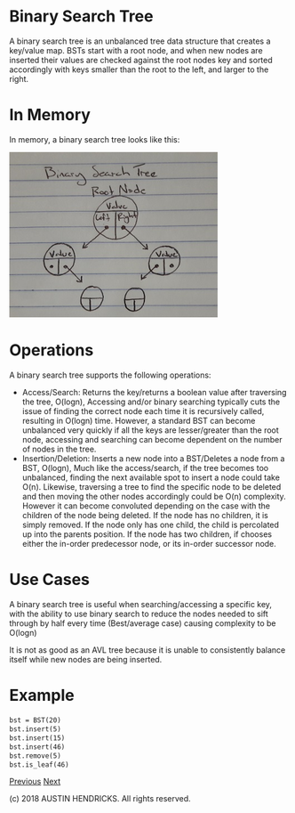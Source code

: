 # Binary Search Tree

A binary search tree is an unbalanced tree data structure that creates a key/value map. BSTs start with a root node, and when new nodes are inserted their values are checked against the root nodes key and sorted accordingly with keys smaller than the root to the left, and larger to the right.

# In Memory

In memory, a binary search tree looks like this:

![Image of BST](images/binary_search_tree.jpg)

# Operations

A binary search tree supports the following operations:

* Access/Search: Returns the key/returns a boolean value after traversing the tree, O(logn), Accessing and/or binary searching typically cuts the issue of finding the correct node each time it is recursively called, resulting in O(logn) time. However, a standard BST can become unbalanced very quickly if all the keys are lesser/greater than the root node, accessing and searching can become dependent on the number of nodes in the tree.
* Insertion/Deletion: Inserts a new node into a BST/Deletes a node from a BST, O(logn), Much like the access/search, if the tree becomes too unbalanced, finding the next available spot to insert a node could take O(n). Likewise, traversing a tree to find the specific node to be deleted and then moving the other nodes accordingly could be O(n) complexity. However it can become convoluted depending on the case with the children of the node being deleted. If the node has no children, it is simply removed. If the node only has one child, the child is percolated up into the parents position. If the node has two children, if chooses either the in-order predecessor node, or its in-order successor node.

# Use Cases

A binary search tree is useful when searching/accessing a specific key, with the ability to use binary search to reduce the nodes needed to sift through by half every time (Best/average case) causing complexity to be O(logn)

It is not as good as an AVL tree because it is unable to consistently balance itself while new nodes are being inserted.

# Example

```
bst = BST(20)
bst.insert(5)
bst.insert(15)
bst.insert(46)
bst.remove(5)
bst.is_leaf(46)
```

[Previous](linked_list.md) [Next](avl_tree.md)

(c) 2018 AUSTIN HENDRICKS. All rights reserved.
